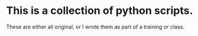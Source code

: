 # This is a collection of python scripts.
These are either all original, or I wrote them as part of a training or class.
